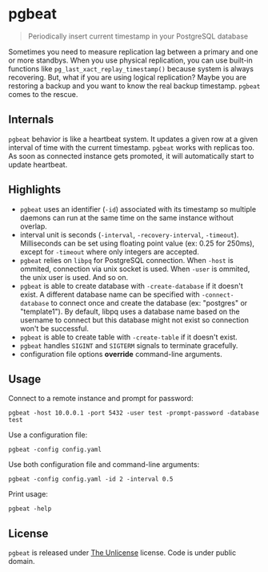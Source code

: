 # pgbeat
> Periodically insert current timestamp in your PostgreSQL database

Sometimes you need to measure replication lag between a primary and one or more standbys. When you use physical replication, you can use built-in functions like `pg_last_xact_replay_timestamp()` because system is always recovering. But, what if you are using logical replication? Maybe you are restoring a backup and you want to know the real backup timestamp. `pgbeat` comes to the rescue.

## Internals

`pgbeat` behavior is like a heartbeat system. It updates a given row at a given interval of time with the current timestamp. `pgbeat` works with replicas too. As soon as connected instance gets promoted, it will automatically start to update heartbeat.

## Highlights
* `pgbeat` uses an identifier (`-id`) associated with its timestamp so multiple daemons can run at the same time on the same instance without overlap.
* interval unit is seconds (`-interval`, `-recovery-interval`, `-timeout`). Milliseconds can be set using floating point value (ex: 0.25 for 250ms), except for `-timeout` where only integers are accepted.
* `pgbeat` relies on `libpq` for PostgreSQL connection. When `-host` is ommited, connection via unix socket is used. When `-user` is ommited, the unix user is used. And so on.
* `pgbeat` is able to create database with `-create-database` if it doesn't exist. A different database name can be specified with `-connect-database` to connect once and create the database (ex: "postgres" or "template1"). By default, libpq uses a database name based on the username to connect but this database might not exist so connection won't be successful.
* `pgbeat` is able to create table with `-create-table` if it doesn't exist.
* `pgbeat` handles `SIGINT` and `SIGTERM` signals to terminate gracefully.
* configuration file options **override** command-line arguments.

## Usage
Connect to a remote instance and prompt for password:
```
pgbeat -host 10.0.0.1 -port 5432 -user test -prompt-password -database test
```
Use a configuration file:
```
pgbeat -config config.yaml
```
Use both configuration file and command-line arguments:
```
pgbeat -config config.yaml -id 2 -interval 0.5
```
Print usage:
```
pgbeat -help
```

## License
`pgbeat` is released under [The Unlicense](LICENSE) license. Code is under public domain.
